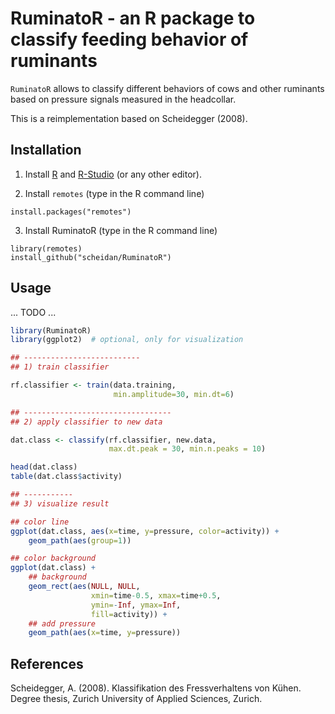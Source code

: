 # RuminatoR - an R package to classify feeding behavior of ruminants

`RuminatoR` allows to classify different behaviors of cows and other
ruminants based on pressure signals measured in the headcollar.

This is a reimplementation based on Scheidegger (2008).


## Installation

1. Install [R](https://cloud.r-project.org/) and [R-Studio](https://www.rstudio.com/products/RStudio/) (or any other editor).

2. Install `remotes` (type in the R command line)
```
install.packages("remotes")
```

3. Install RuminatoR (type in the R command line)
```
library(remotes)
install_github("scheidan/RuminatoR")
```

## Usage

... TODO ...

```R
library(RuminatoR)
library(ggplot2)  # optional, only for visualization

## --------------------------
## 1) train classifier

rf.classifier <- train(data.training,
                       min.amplitude=30, min.dt=6)

## ---------------------------------
## 2) apply classifier to new data

dat.class <- classify(rf.classifier, new.data,
                      max.dt.peak = 30, min.n.peaks = 10)

head(dat.class)
table(dat.class$activity)

## -----------
## 3) visualize result

## color line
ggplot(dat.class, aes(x=time, y=pressure, color=activity)) +
    geom_path(aes(group=1))

## color background
ggplot(dat.class) +
    ## background
    geom_rect(aes(NULL, NULL,
                  xmin=time-0.5, xmax=time+0.5,
                  ymin=-Inf, ymax=Inf,
                  fill=activity)) +
    ## add pressure
    geom_path(aes(x=time, y=pressure))
```

## References

Scheidegger, A. (2008). Klassifikation des Fressverhaltens von Kühen. Degree thesis, Zurich University of Applied Sciences, Zurich.
